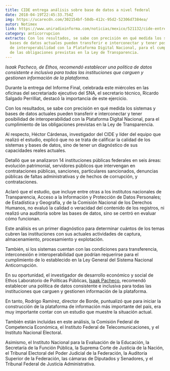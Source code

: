 ```yaml
---
title: CIDE entrega análisis sobre base de datos a nivel federal
date: 2018-04-19T22:45:33.754Z
img: https://ucarecdn.com/302154bf-50db-412c-95d2-52306d7384ea/
autor: Notimex
link: https://www.uniradioinforma.com/noticias/mexico/521132/cide-entrega-analisis-sobre-base-de-datos-a-nivel-federal.html
category: anticorrupcion
extracto: Con los resultados, se sabe con precisión en qué medida los sistemas y
  bases de datos actuales pueden transferir e interconectar y tener posibilidad
  de interoperabilidad con la Plataforma Digital Nacional, para el cumplimiento
  de las obligaciones previstas en la Ley de Transparencia.
---
```

*Isaak Pacheco, de Ethos, recomendó establecer una política de datos consistente e inclusiva para todas las instituciones que carguen y gestionen información de la plataforma.*

Durante la entrega del Informe Final, celebrada este miércoles en las oficinas del secretariado ejecutivo del SNA, el secretario técnico, Ricardo Salgado Perrilliat, destacó la importancia de este ejercicio.

Con los resultados, se sabe con precisión en qué medida los sistemas y bases de datos actuales pueden transferir e interconectar y tener posibilidad de interoperabilidad con la Plataforma Digital Nacional, para el cumplimiento de las obligaciones previstas en la Ley de Transparencia.

Al respecto, Héctor Cárdenas, investigador del CIDE y líder del equipo que realizó el estudio, explicó que no se trata de calificar la calidad de los sistemas y bases de datos, sino de tener un diagnóstico de sus capacidades reales actuales.

Detalló que se analizaron 14 instituciones públicas federales en seis áreas: evolución patrimonial, servidores públicos que intervengan en contrataciones públicas, sanciones, particulares sancionados, denuncias públicas de faltas administrativas y de hechos de corrupción, y contrataciones.

Aclaró que el estudio, que incluye entre otras a los institutos nacionales de Transparencia, Acceso a la Información y Protección de Datos Personales; de Estadística y Geografía, y de la Comisión Nacional de los Derechos Humanos, no evaluó la calidad o veracidad del contenido de los registros, ni realizó una auditoría sobre las bases de datos, sino se centró en evaluar cómo funcionan.

Este análisis es un primer diagnóstico para determinar cuántos de los temas cubren las instituciones con sus actuales actividades de captura, almacenamiento, procesamiento y explotación.

También, si los sistemas cuentan con las condiciones para transferencia, interconexión e interoperabilidad que podrían requerirse para el cumplimiento de lo establecido en la Ley General del Sistema Nacional Anticorrupción.

En su oportunidad, el investigador de desarrollo económico y social de Ethos Laboratorio de Políticas Públicas, [Isaak Pacheco](https://www.ethos.org.mx/es/nosotros/equipo/isaak-pacheco/), recomendó establecer una política de datos consistente e inclusiva para todas las instituciones que carguen y gestionen información de la plataforma.

En tanto, Rodrigo Ramírez, director de Borde, puntualizó que para iniciar la construcción de la plataforma de información más importante del país, era muy importante contar con un estudio que muestre la situación actual.

También están incluidas en este análisis, la Comisión Federal de Competencia Económica, el Instituto Federal de Telecomunicaciones, y el Instituto Nacional Electoral.

Asimismo, el Instituto Nacional para la Evaluación de la Educación, la Secretaría de la Función Pública, la Suprema Corte de Justicia de la Nación, el Tribunal Electoral del Poder Judicial de la Federación, la Auditoría Superior de la Federación, las cámaras de Diputados y Senadores, y el Tribunal Federal de Justicia Administrativa.